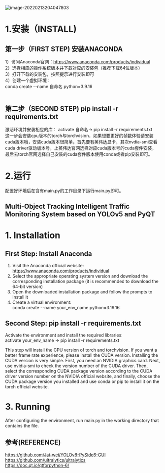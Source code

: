 ![image-20220213204047803]([https://github.com/LihuaYang404/images/blob/main/image/image1.png](https://github.com/Lihua-Y/images/blob/main/system.png))
# 1.安装（INSTALL)
## 第一步（FIRST STEP) 安装ANACONDA<br>
1）访问Anaconda官网：https://www.anaconda.com/products/individual<br>
2）选择相应的操作系统版本并下载对应的安装包（推荐下载64位版本）<br>
3）打开下载的安装包，按照提示进行安装即可<br>
4）创建一个虚拟环境：<br>
conda create --name 自命名 python=3.9.16<br>
<br>
## 第二步（SECOND STEP) pip install -r requirements.txt<br>
激活环境并安装相应的库：  activate 自命名-> pip install -r requirements.txt<br>
这一步会安装cpu版本的torch与torchvision，如果想要更好的帧数体验请安装cuda版本哦，安装cuda版本很简单，首先要有英伟达显卡，其次nvdia-smi查看cuda driver驱动版本号，上英伟达官网选择对应cuda版本号的cuda套件安装，最后去torch官网选择自己安装的cuda套件版本使用conda或者pip安装即可。<br>
# 2.运行
配置好环境后在含有main.py的工作目录下运行main.py即可。

## Multi-Object Tracking Intelligent Traffic Monitoring System based on YOLOv5 and PyQT
# 1. Installation
## First Step: Install Anaconda
1) Visit the Anaconda official website: https://www.anaconda.com/products/individual<br>
2) Select the appropriate operating system version and download the corresponding installation package (it is recommended to download the 64-bit version)<br>
3) Open the downloaded installation package and follow the prompts to install it<br>
4) Create a virtual environment:<br>
conda create --name your_env_name python=3.19.16<br>

## Second Step: pip install -r requirements.txt
Activate the environment and install the required libraries:<br>
activate your_env_name -> pip install -r requirements.txt<br>

This step will install the CPU version of torch and torchvision. If you want a better frame rate experience, please install the CUDA version. Installing the CUDA version is very simple. First, you need an NVIDIA graphics card. Next, use nvidia-smi to check the version number of the CUDA driver. Then, select the corresponding CUDA package version according to the CUDA driver version number on the NVIDIA official website, and finally, choose the CUDA package version you installed and use conda or pip to install it on the torch official website.

# 3. Running
After configuring the environment, run main.py in the working directory that contains the file. 

## 参考(REFERENCE)
https://github.com/Jai-wei/YOLOv8-PySide6-GUI<br>
https://github.com/ultralytics/ultralytics<br>
https://doc.qt.io/qtforpython-6/






